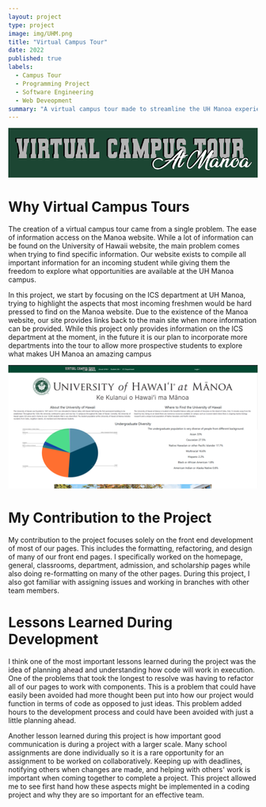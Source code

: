 ```yaml
---
layout: project
type: project
image: img/UHM.png
title: "Virtual Campus Tour"
date: 2022
published: true
labels:
  - Campus Tour
  - Programming Project
  - Software Engineering
  - Web Deveopment
summary: "A virtual campus tour made to streamline the UH Manoa experience for prospective students"
---
```

<img width="600px" src="../img/virtual-campus-tour-logo.png">

# Why Virtual Campus Tours

The creation of a virtual campus tour came from a single problem. The ease of information access on the Manoa website. While a lot of information can be found on the University of Hawaii website, the main problem comes when trying to find specific information. Our website exists to compile all important information for an incoming student while giving them the freedom to explore what opportunities are available at the UH Manoa campus.

In this project, we start by focusing on the ICS department at UH Manoa, trying to highlight the aspects that most incoming freshmen would be hard pressed to find on the Manoa website. Due to the existence of the Manoa website, our site provides links back to the main site when more information can be provided. While this project only provides information on the ICS department at the moment, in the future it is our plan to incorporate more departments into the tour to allow more prospective students to explore what makes UH Manoa an amazing campus
	
<img width="600px" src="../img/GeneralPage.png">

# My Contribution to the Project

My contribution to the project focuses solely on the front end development of most of our pages. This includes the formatting, refactoring, and design of many of our front end pages. I specifically worked on the homepage, general, classrooms, department, admission, and scholarship pages while also doing re-formatting on many of the other pages. During this project, I also got familiar with assigning issues and working in branches with other team members.
  
  # Lessons Learned During Development
  
I think one of the most important lessons learned during the project was the idea of planning ahead and understanding how code will work in execution. One of the problems that took the longest to resolve was having to refactor all of our pages to work with components. This is a problem that could have easily been avoided had more thought been put into how our project would function in terms of code as opposed to just ideas. This problem added hours to the development process and could have been avoided with just a little planning ahead.
  
Another lesson learned during this project is how important good communication is during a project with a larger scale. Many school assignments are done individually so it is a rare opportunity for an assignment to be worked on collaboratively. Keeping up with deadlines, notifying others when changes are made, and helping with others' work is important when coming together to complete a project. This project allowed me to see first hand how these aspects might be implemented in a coding project and why they are so important for an effective team.
